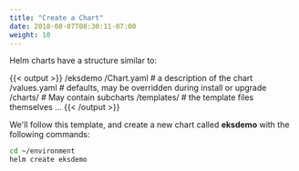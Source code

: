 ```yaml
---
title: "Create a Chart"
date: 2018-08-07T08:30:11-07:00
weight: 10
---
```


Helm charts have a structure similar to:

{{< output >}}
/eksdemo
  /Chart.yaml  # a description of the chart
  /values.yaml # defaults, may be overridden during install or upgrade
  /charts/ # May contain subcharts
  /templates/ # the template files themselves
  ...
{{< /output >}}

We'll follow this template, and create a new chart called **eksdemo** with the following commands:

```sh
cd ~/environment
helm create eksdemo
```
